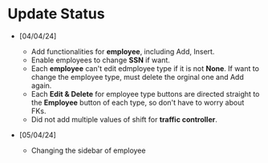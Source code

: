 # Update Status

- [04/04/24] 
    - Add functionalities for **employee**, including Add, Insert.
    - Enable employees to change **SSN** if want.
    - Each **employee** can't edit edmployee type if it is not **None**. If want to change the employee type, must delete the orginal one and Add again.
    - Each **Edit & Delete** for employee type buttons are directed straight to the **Employee** button of each type, so don't have to worry about FKs.
    - Did not add multiple values of shift for **traffic controller**.

- [05/04/24]
    - Changing the sidebar of employee